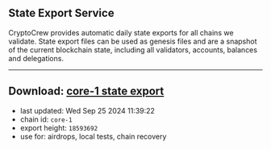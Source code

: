## State Export Service
CryptoCrew provides automatic daily state exports for all chains we validate. State export files can be used as genesis files and are a snapshot of the current blockchain state, including all validators, accounts, balances and delegations.

---
**Download: [core-1 state export](https://dl-eu2.ccvalidators.com/SERVICE/persistence/core-1_export_18593692.json)**
---

- last updated: Wed Sep 25 2024 11:39:22
- chain id: `core-1`
- export height: `18593692`
- use for: airdrops, local tests, chain recovery
